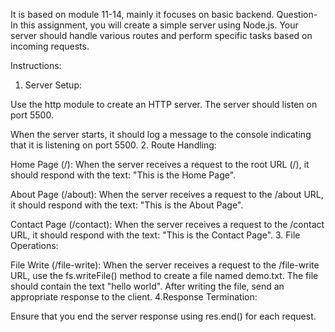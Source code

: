 It is based on module 11-14, mainly it focuses on basic backend.
Question-
In this assignment, you will create a simple server using Node.js. Your server should handle various routes and perform specific tasks based on incoming requests.


Instructions:


1. Server Setup:



Use the http module to create an HTTP server.
The server should listen on port 5500.


When the server starts, it should log a message to the console indicating that it is listening on port 5500.
2. Route Handling:



Home Page (/): When the server receives a request to the root URL (/), it should respond with the text: "This is the Home Page".

About Page (/about): When the server receives a request to the /about URL, it should respond with the text: "This is the About Page".


Contact Page (/contact): When the server receives a request to the /contact URL, it should respond with the text: "This is the Contact Page".
3. File Operations:


File Write (/file-write): When the server receives a request to the /file-write URL, use the fs.writeFile() method to create a file named demo.txt. The file should contain the text "hello world". After writing the file, send an appropriate response to the client.
4.Response Termination:



Ensure that you end the server response using res.end() for each request.
